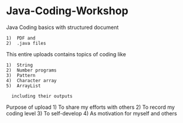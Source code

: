 # Java-Coding-Workshop

Java Coding basics with structured document 

    1)  PDF and  
    2)  .java files
        
This entire uploads contains topics of coding like 

    1)  String 
    2)  Number programs
    3)  Pattern 
    4)  Character array
    5)  ArrayList
    
      including their outputs
      
Purpose of upload
    1)  To share my efforts with others
    2)  To record my coding level 
    3)  To self-develop 
    4)  As motivation for myself and others
